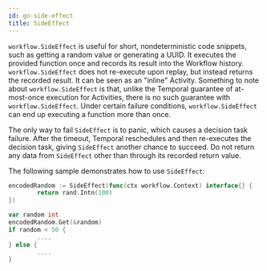 ```yaml
---
id: go-side-effect
title: SideEffect
---
```


`workflow.SideEffect` is useful for short, nondeterministic code snippets, such as getting a random
value or generating a UUID. It executes the provided function once and records its result into the
Workflow history. `workflow.SideEffect` does not re-execute upon replay, but instead returns the
recorded result. It can be seen as an "inline" Activity. Something to note about `workflow.SideEffect`
is that, unlike the Temporal guarantee of at-most-once execution for Activities, there is no such
guarantee with `workflow.SideEffect`. Under certain failure conditions, `workflow.SideEffect` can
end up executing a function more than once.

The only way to fail `SideEffect` is to panic, which causes a decision task failure. After the
timeout, Temporal reschedules and then re-executes the decision task, giving `SideEffect` another chance
to succeed. Do not return any data from `SideEffect` other than through its recorded return value.

The following sample demonstrates how to use `SideEffect`:

```go
encodedRandom := SideEffect(func(ctx workflow.Context) interface{} {
        return rand.Intn(100)
})

var random int
encodedRandom.Get(&random)
if random < 50 {
        ....
} else {
        ....
}
```
